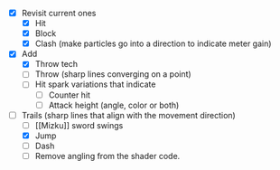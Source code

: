 - [x] Revisit current ones
	- [x] Hit
	- [x] Block
	- [x] Clash (make particles go into a direction to indicate meter gain)
- [x] Add
	- [x] Throw tech
	- [ ] Throw (sharp lines converging on a point)
	- [ ] Hit spark variations that indicate
		- [ ] Counter hit
		- [ ] Attack height (angle, color or both)
- [ ] Trails (sharp lines that align with the movement direction)
	- [ ] [[Mizku]] sword swings
	- [x] Jump
	- [ ] Dash
	- [ ] Remove angling from the shader code.
